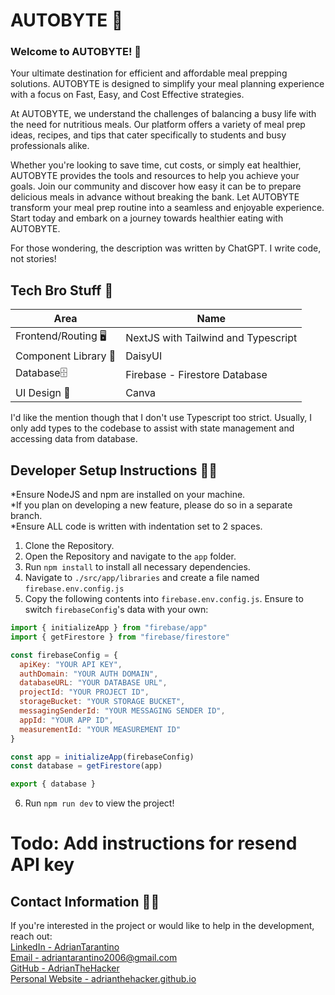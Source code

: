 # AUTOBYTE 🥕

### Welcome to AUTOBYTE! 👋
Your ultimate destination for efficient and affordable meal prepping solutions. AUTOBYTE is designed to simplify your meal planning experience with a focus on Fast, Easy, and Cost Effective strategies. 

At AUTOBYTE, we understand the challenges of balancing a busy life with the need for nutritious meals. Our platform offers a variety of meal prep ideas, recipes, and tips that cater specifically to students and busy professionals alike. 

Whether you're looking to save time, cut costs, or simply eat healthier, AUTOBYTE provides the tools and resources to help you achieve your goals. Join our community and discover how easy it can be to prepare delicious meals in advance without breaking the bank. Let AUTOBYTE transform your meal prep routine into a seamless and enjoyable experience. Start today and embark on a journey towards healthier eating with AUTOBYTE.

For those wondering, the description was written by ChatGPT. I write code, not stories!

## Tech Bro Stuff 🤖
| Area | Name |
| --------- | ---- |
| Frontend/Routing 🖥️| NextJS with Tailwind and Typescript |
| Component Library 🧩 | DaisyUI |
| Database🗄️ | Firebase - Firestore Database |
| UI Design 🎨 | Canva |

I'd like the mention though that I don't use Typescript too strict. Usually, I only add types to the codebase to assist with state management and accessing data from database.

## Developer Setup Instructions 🧑‍💻
*Ensure NodeJS and npm are installed on your machine.<br>
*If you plan on developing a new feature, please do so in a separate branch.<br>
*Ensure ALL code is written with indentation set to 2 spaces.
1. Clone the Repository.
2. Open the Repository and navigate to the `app` folder.
3. Run `npm install` to install all necessary dependencies.
4. Navigate to `./src/app/libraries` and create a file named `firebase.env.config.js`
5. Copy the following contents into `firebase.env.config.js`. Ensure to switch `firebaseConfig`'s data with your own:

```js
import { initializeApp } from "firebase/app"
import { getFirestore } from "firebase/firestore"

const firebaseConfig = {
  apiKey: "YOUR API KEY",
  authDomain: "YOUR AUTH DOMAIN",
  databaseURL: "YOUR DATABASE URL",
  projectId: "YOUR PROJECT ID",
  storageBucket: "YOUR STORAGE BUCKET",
  messagingSenderId: "YOUR MESSAGING SENDER ID",
  appId: "YOUR APP ID",
  measurementId: "YOUR MEASUREMENT ID"
}

const app = initializeApp(firebaseConfig)
const database = getFirestore(app)

export { database }
```
6. Run `npm run dev` to view the project!

# Todo: Add instructions for resend API key

## Contact Information 🙋‍♂️
If you're interested in the project or would like to help in the development, reach out:<br>
[LinkedIn - AdrianTarantino](https://www.linkedin.com/in/adriantarantino/)<br>
[Email - adriantarantino2006@gmail.com](mailto:adriantarantino2006@gmail.com)<br>
[GitHub - AdrianTheHacker](https://github.com/AdrianTheHacker)<br>
[Personal Website - adrianthehacker.github.io](https://adrianthehacker.github.io)<br>
